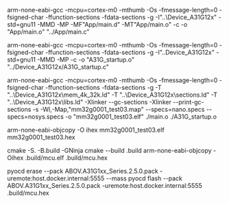 
arm-none-eabi-gcc -mcpu=cortex-m0 -mthumb -Os -fmessage-length=0 -fsigned-char -ffunction-sections -fdata-sections -g -I"..\Device_A31G12x" -std=gnu11 -MMD -MP -MF"App/main.d" -MT"App/main.o" -c -o "App/main.o" "../App/main.c"

arm-none-eabi-gcc -mcpu=cortex-m0 -mthumb -Os -fmessage-length=0 -fsigned-char -ffunction-sections -fdata-sections -g -I"..Device_A31G12x" -std=gnu11 -MMD -MP -c -o "A31G_startup.o" "../Device_A31G12x/A31G_startup.c"


arm-none-eabi-gcc -mcpu=cortex-m0 -mthumb -Os -fmessage-length=0 -fsigned-char -ffunction-sections -fdata-sections -g -T "..\Device_A31G12x\mem_4k_32k.ld" -T "..\Device_A31G12x\sections.ld" -T "..\Device_A31G12x\libs.ld" -Xlinker --gc-sections -Xlinker --print-gc-sections -s -Wl,-Map,"mm32g0001_test03.map" --specs=nano.specs --specs=nosys.specs -o "mm32g0001_test03.elf"  ./main.o  ./A31G_startup.o

arm-none-eabi-objcopy -O ihex mm32g0001_test03.elf mm32g0001_test03.hex






cmake -S. -B.build -GNinja
cmake --build .build
arm-none-eabi-objcopy -Oihex .build/mcu.elf .build/mcu.hex

pyocd erase --pack ABOV.A31G1xx_Series.2.5.0.pack -uremote:host.docker.internal:5555 --mass
pyocd flash --pack ABOV.A31G1xx_Series.2.5.0.pack -uremote:host.docker.internal:5555 .build/mcu.hex
